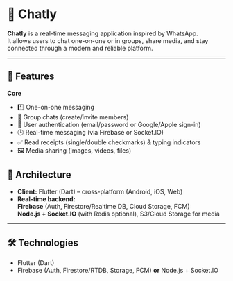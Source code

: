 # 💬 Chatly

**Chatly** is a real-time messaging application inspired by WhatsApp.  
It allows users to chat one-on-one or in groups, share media, and stay connected through a modern and reliable platform.

---

## 🚀 Features
**Core**
- 1️⃣ One-on-one messaging  
- 👥 Group chats (create/invite members)  
- 🔐 User authentication (email/password or Google/Apple sign-in)  
- 🕒 Real-time messaging (via Firebase or Socket.IO)  
- ✅ Read receipts (single/double checkmarks) & typing indicators  
- 🖼️ Media sharing (images, videos, files)  



## 🧱 Architecture
- **Client:** Flutter (Dart) – cross-platform (Android, iOS, Web)  
- **Real-time backend:**  
   **Firebase** (Auth, Firestore/Realtime DB, Cloud Storage, FCM)  
   **Node.js + Socket.IO** (with Redis optional), S3/Cloud Storage for media  
---

## 🛠️ Technologies
- Flutter (Dart)  
- Firebase (Auth, Firestore/RTDB, Storage, FCM) **or** Node.js + Socket.IO  
